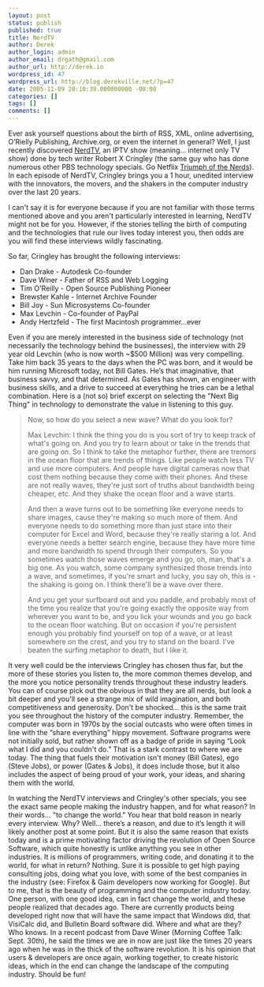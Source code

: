```yaml
---
layout: post
status: publish
published: true
title: NerdTV
author: Derek
author_login: admin
author_email: drgath@gmail.com
author_url: http://derek.io
wordpress_id: 47
wordpress_url: http://blog.derekville.net/?p=47
date: 2005-11-09 20:10:39.000000000 -08:00
categories: []
tags: []
comments: []
---
```


Ever ask yourself questions about the birth of RSS, XML, online advertising, O’Rielly Publishing, Archive.org, or even the internet in general? Well, I just recently discovered [NerdTV](http://www.pbs.org/cringely/nerdtv/shows/), an IPTV show (meaning… internet only TV show) done by tech writer Robert X Cringley (the same guy who has done numerous other PBS technology specials. Go Netflix [Triumph of the Nerds](http://www.netflix.com/MovieDisplay?movieid=70014652&trkid=189530)). In each episode of NerdTV, Cringley brings you a 1 hour, unedited interview with the innovators, the movers, and the shakers in the computer industry over the last 20 years.

<!--more-->

I can't say it is for everyone because if you are not familiar with those terms mentioned above and you aren't particularly interested in learning, NerdTV might not be for you.  However, if the stories telling the birth of computing and the technologies that rule our lives today interest you, then odds are you will find these interviews wildly fascinating.

So far, Cringley has brought the following interviews:
* Dan Drake - Autodesk Co-founder
* Dave Winer - Father of RSS and Web Logging
* Tim O'Reilly - Open Source Publishing Pioneer
* Brewster Kahle - Internet Archive Founder
* Bill Joy - Sun Microsystems Co-founder
* Max Levchin - Co-founder of PayPal
* Andy Hertzfeld - The first Macintosh programmer...ever

Even if you are merely interested in the business side of technology (not necessarily the technology behind the businesses), the interview with 29 year old Levchin (who is now worth ~$500 Million) was very compelling.  Take him back 35 years to the days when the PC was born, and it would be him running Microsoft today, not Bill Gates.  He’s that imaginative, that business savvy, and that determined.  As Gates has shown, an engineer with business skills, and a drive to succeed at everything he tries can be a lethal combination.  Here is a (not so) brief excerpt on selecting the "Next Big Thing" in technology to demonstrate the value in listening to this guy.

<blockquote> Now, so how do you select a new wave? What do you look for?

Max Levchin: I think the thing you do is you sort of try to keep track of what's going on. And you try to learn about or take in the trends that are going on. So I think to take the metaphor further, there are tremors in the ocean floor that are trends of things. Like people watch less TV and use more computers. And people have digital cameras now that cost them nothing because they come with their phones. And these are not really waves, they're just sort of truths about bandwidth being cheaper, etc. And they shake the ocean floor and a wave starts.

And then a wave turns out to be something like everyone needs to share images, cause they're making so much more of them. And everyone needs to do something more than just stare into their computer for Excel and Word, because they're really staring a lot. And everyone needs a better search engine, because they have more time and more bandwidth to spend through their computers. So you sometimes watch those waves emerge and you go, oh, man, that's a big one. As you watch, some company synthesized those trends into a wave, and sometimes, if you're smart and lucky, you say oh, this is - the shaking is going on. I think there'll be a wave over there.

And you get your surfboard out and you paddle, and probably most of the time you realize that you're going exactly the opposite way from wherever you want to be, and you lick your wounds and you go back to the ocean floor watching. But on occasion if you're persistent enough you probably find yourself on top of a wave, or at least somewhere on the crest, and you try to stand on the board. I've beaten the surfing metaphor to death, but I like it.</blockquote>

It very well could be the interviews Cringley has chosen thus far, but the more of these stories you listen to, the more common themes develop, and the more you notice personality trends throughout these industry leaders.  You can of course pick out the obvious in that they are all nerds, but look a bit deeper and you'll see a strange mix of wild imagination, and both competitiveness and generosity.  Don't be shocked... this is the same trait you see throughout the history of the computer industry.  Remember, the computer was born in 1970s by the social outcasts who were often times in line with the “share everything” hippy movement.  Software programs were not initially sold, but rather shown off as a badge of pride in saying “Look what I did and you couldn't do.”  That is a stark contrast to where we are today.  The thing that fuels their motivation isn't money (Bill Gates), ego (Steve Jobs), or power (Gates &amp; Jobs), it does include those, but it also includes the aspect of being proud of your work, your ideas, and sharing them with the world.

In watching the NerdTV interviews and Cringley's other specials, you see the exact same people making the industry happen, and for what reason?  In their words… "to change the world."  You hear that bold reason in nearly every interview.  Why?  Well… there’s a reason, and due to it’s length it will likely another post at some point.  But it is also the same reason that exists today and is a prime motivating factor driving the revolution of Open Source Software, which quite honestly is unlike anything you see in other industries.  It is millions of programmers, writing code, and donating it to the world, for what in return?  Nothing.  Sure it is possible to get high paying consulting jobs, doing what you love, with some of the best companies in the industry (see: Firefox &amp; Gaim developers now working for Google).  But to me, that is the beauty of programming and the computer industry today.  One person, with one good idea, can in fact change the world, and these people realized that decades ago.  There are currently products being developed right now that will have the same impact that Windows did, that VisiCalc did, and Bulletin Board software did.  Where and what are they?  Who knows.  In a recent podcast from Dave Winer (Morning Coffee Talk: Sept. 30th), he said the times we are in now are just like the times 20 years ago when he was in the thick of the software revolution.  It is his opinion that users &amp; developers are once again, working together, to create historic ideas, which in the end can change the landscape of the computing industry.  Should be fun!
